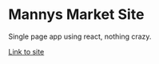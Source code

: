 # Mannys Market Site

Single page app using react, nothing crazy.

[Link to site](https://mannys-market.web.app/)
